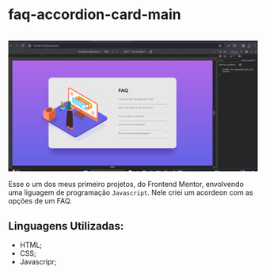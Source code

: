 # faq-accordion-card-main

<br>

<img src="./src/images/faq-acordion.gif" alt="faq-acordion">

<br>

Esse o um dos meus primeiro projetos, do Frontend Mentor, envolvendo uma liguagem de programação ``` Javascript ```. Nele criei um acordeon com as opções de um FAQ.


## Linguagens Utilizadas:

- HTML;
- CSS;
- Javascripr;
